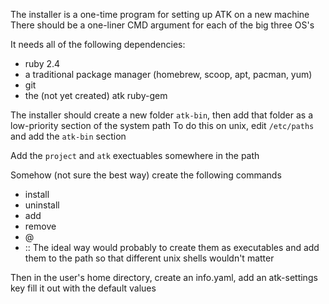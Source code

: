 The installer is a one-time program for setting up ATK on a new machine
There should be a one-liner CMD argument for each of the big three OS's

It needs all of the following dependencies:
- ruby 2.4
- a traditional package manager (homebrew, scoop, apt, pacman, yum)
- git
- the (not yet created) atk ruby-gem

The installer should create a new folder `atk-bin`, then add that folder as a low-priority section of the system path
    To do this on unix, edit `/etc/paths` and add the `atk-bin` section

Add the `project` and `atk` exectuables somewhere in the path


Somehow (not sure the best way) create the following commands
- install
- uninstall
- add
- remove
- @
- ::
The ideal way would probably to create them as executables and add them to the path so that different unix shells wouldn't matter


Then in the user's home directory, create an info.yaml, add an atk-settings key
fill it out with the default values

